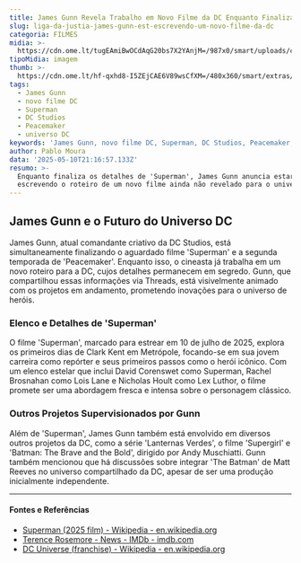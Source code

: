 ```yaml
---
title: James Gunn Revela Trabalho em Novo Filme da DC Enquanto Finaliza 'Superman'
slug: liga-da-justia-james-gunn-est-escrevendo-um-novo-filme-da-dc
categoria: FILMES
midia: >-
  https://cdn.ome.lt/tugEAmiBwOCdAqG20bs7X2YAnjM=/987x0/smart/uploads/conteudo/fotos/superman_GrX0hrH.jpg
tipoMidia: imagem
thumb: >-
  https://cdn.ome.lt/hf-qxhd8-I5ZEjCAE6V89wsCfXM=/480x360/smart/extras/conteudos/superman_vxSn3DR.jpg
tags:
  - James Gunn
  - novo filme DC
  - Superman
  - DC Studios
  - Peacemaker
  - universo DC
keywords: 'James Gunn, novo filme DC, Superman, DC Studios, Peacemaker, universo DC'
author: Pablo Moura
data: '2025-05-10T21:16:57.133Z'
resumo: >-
  Enquanto finaliza os detalhes de 'Superman', James Gunn anuncia estar
  escrevendo o roteiro de um novo filme ainda não revelado para o universo DC.
---
```


## James Gunn e o Futuro do Universo DC

James Gunn, atual comandante criativo da DC Studios, está simultaneamente finalizando o aguardado filme 'Superman' e a segunda temporada de 'Peacemaker'. Enquanto isso, o cineasta já trabalha em um novo roteiro para a DC, cujos detalhes permanecem em segredo. Gunn, que compartilhou essas informações via Threads, está visivelmente animado com os projetos em andamento, prometendo inovações para o universo de heróis.

### Elenco e Detalhes de 'Superman'

O filme 'Superman', marcado para estrear em 10 de julho de 2025, explora os primeiros dias de Clark Kent em Metrópole, focando-se em sua jovem carreira como repórter e seus primeiros passos como o herói icônico. Com um elenco estelar que inclui David Corenswet como Superman, Rachel Brosnahan como Lois Lane e Nicholas Hoult como Lex Luthor, o filme promete ser uma abordagem fresca e intensa sobre o personagem clássico.

### Outros Projetos Supervisionados por Gunn

Além de 'Superman', James Gunn também está envolvido em diversos outros projetos da DC, como a série 'Lanternas Verdes', o filme 'Supergirl' e 'Batman: The Brave and the Bold', dirigido por Andy Muschiatti. Gunn também mencionou que há discussões sobre integrar 'The Batman' de Matt Reeves no universo compartilhado da DC, apesar de ser uma produção inicialmente independente.

---

#### Fontes e Referências

- [Superman (2025 film) - Wikipedia - en.wikipedia.org](https://en.wikipedia.org/wiki/Superman_(2025_film))
- [Terence Rosemore - News - IMDb - imdb.com](https://www.imdb.com/name/nm0741893/news/)
- [DC Universe (franchise) - Wikipedia - en.wikipedia.org](https://en.wikipedia.org/wiki/DC_Universe_(franchise))
